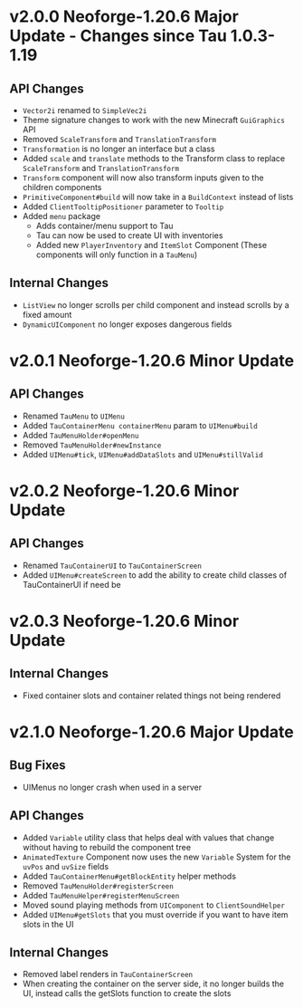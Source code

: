 # v2.0.0 Neoforge-1.20.6 Major Update - Changes since Tau 1.0.3-1.19
## API Changes
- `Vector2i` renamed to `SimpleVec2i`
- Theme signature changes to work with the new Minecraft `GuiGraphics` API
- Removed `ScaleTransform` and `TranslationTransform`
- `Transformation` is no longer an interface but a class
- Added `scale` and `translate` methods to the Transform class to replace `ScaleTransform` and `TranslationTransform`
- `Transform` component will now also transform inputs given to the children components
- `PrimitiveComponent#build` will now take in a `BuildContext` instead of lists
- Added `ClientTooltipPositioner` parameter to `Tooltip`
- Added `menu` package
  - Adds container/menu support to Tau
  - Tau can now be used to create UI with inventories
  - Added new `PlayerInventory` and `ItemSlot` Component (These components will only function in a `TauMenu`)

## Internal Changes
- `ListView` no longer scrolls per child component and instead scrolls by a fixed amount
- `DynamicUIComponent` no longer exposes dangerous fields

# v2.0.1 Neoforge-1.20.6 Minor Update
## API Changes
- Renamed `TauMenu` to `UIMenu`
- Added `TauContainerMenu containerMenu` param to `UIMenu#build`
- Added `TauMenuHolder#openMenu`
- Removed `TauMenuHolder#newInstance`
- Added `UIMenu#tick`, `UIMenu#addDataSlots` and `UIMenu#stillValid`

# v2.0.2 Neoforge-1.20.6 Minor Update
## API Changes
- Renamed `TauContainerUI` to `TauContainerScreen`
- Added `UIMenu#createScreen` to add the ability to create child classes of TauContainerUI if need be

# v2.0.3 Neoforge-1.20.6 Minor Update
## Internal Changes
- Fixed container slots and container related things not being rendered

# v2.1.0 Neoforge-1.20.6 Major Update
## Bug Fixes
- UIMenus no longer crash when used in a server

## API Changes
- Added `Variable` utility class that helps deal with values that change without having to rebuild the component tree
- `AnimatedTexture` Component now uses the new `Variable` System for the `uvPos` and `uvSize` fields
- Added `TauContainerMenu#getBlockEntity` helper methods
- Removed `TauMenuHolder#registerScreen`
- Added `TauMenuHelper#registerMenuScreen`
- Moved sound playing methods from `UIComponent` to `ClientSoundHelper`
- Added `UIMenu#getSlots` that you must override if you want to have item slots in the UI

## Internal Changes
- Removed label renders in `TauContainerScreen`
- When creating the container on the server side, it no longer builds the UI, instead calls the getSlots function to create the slots 